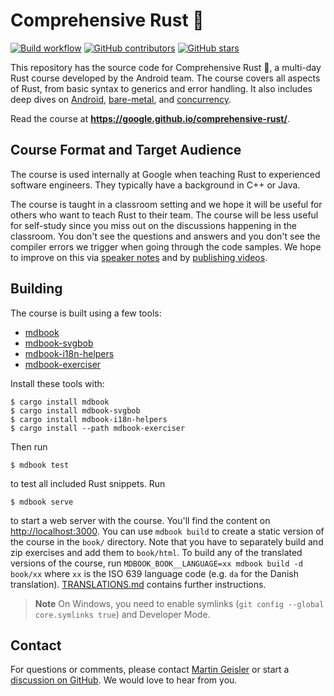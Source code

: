 # Comprehensive Rust 🦀

[![Build workflow](https://img.shields.io/github/actions/workflow/status/google/comprehensive-rust/build.yml?style=flat-square)](https://github.com/google/comprehensive-rust/actions/workflows/build.yml?query=branch%3Amain)
[![GitHub contributors](https://img.shields.io/github/contributors/google/comprehensive-rust?style=flat-square)](https://github.com/google/comprehensive-rust/graphs/contributors)
[![GitHub stars](https://img.shields.io/github/stars/google/comprehensive-rust?style=flat-square)](https://github.com/google/comprehensive-rust/stargazers)

This repository has the source code for Comprehensive Rust 🦀, a multi-day Rust
course developed by the Android team. The course covers all aspects of Rust,
from basic syntax to generics and error handling. It also includes deep dives on
[Android], [bare-metal], and [concurrency].

[Android]: https://google.github.io/comprehensive-rust/android.html
[bare-metal]: https://google.github.io/comprehensive-rust/bare-metal.html
[concurrency]: https://google.github.io/comprehensive-rust/concurrency.html

Read the course at **https://google.github.io/comprehensive-rust/**.

## Course Format and Target Audience

The course is used internally at Google when teaching Rust to experienced
software engineers. They typically have a background in C++ or Java.

The course is taught in a classroom setting and we hope it will be useful for
others who want to teach Rust to their team. The course will be less useful for
self-study since you miss out on the discussions happening in the classroom. You
don't see the questions and answers and you don't see the compiler errors we
trigger when going through the code samples. We hope to improve on this via
[speaker notes](https://github.com/google/comprehensive-rust/issues/53) and by
[publishing videos](https://github.com/google/comprehensive-rust/issues/52).

## Building

The course is built using a few tools:

- [mdbook](https://github.com/rust-lang/mdBook)
- [mdbook-svgbob](https://github.com/boozook/mdbook-svgbob)
- [mdbook-i18n-helpers](https://github.com/google/mdbook-i18n-helpers)
- [mdbook-exerciser](mdbook-exerciser/)

Install these tools with:

```shell
$ cargo install mdbook
$ cargo install mdbook-svgbob
$ cargo install mdbook-i18n-helpers
$ cargo install --path mdbook-exerciser
```

Then run

```shell
$ mdbook test
```

to test all included Rust snippets. Run

```shell
$ mdbook serve
```

to start a web server with the course. You'll find the content on
<http://localhost:3000>. You can use `mdbook build` to create a static version
of the course in the `book/` directory. Note that you have to separately build
and zip exercises and add them to `book/html`. To build any of the translated
versions of the course, run `MDBOOK_BOOK__LANGUAGE=xx mdbook build -d book/xx`
where `xx` is the ISO 639 language code (e.g. `da` for the Danish translation).
[TRANSLATIONS.md](TRANSLATIONS.md) contains further instructions.

> **Note**
> On Windows, you need to enable symlinks
> (`git config --global core.symlinks true`) and Developer Mode.

## Contact

For questions or comments, please contact
[Martin Geisler](mailto:mgeisler@google.com) or start a
[discussion on GitHub](https://github.com/google/comprehensive-rust/discussions).
We would love to hear from you.
